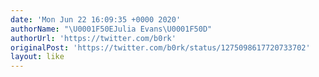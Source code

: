 ```yaml
---
date: 'Mon Jun 22 16:09:35 +0000 2020'
authorName: "\U0001F50EJulia Evans\U0001F50D"
authorUrl: 'https://twitter.com/b0rk'
originalPost: 'https://twitter.com/b0rk/status/1275098617720733702'
layout: like
---
```

